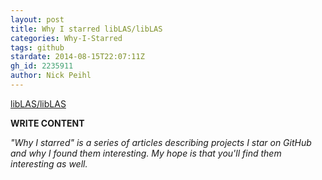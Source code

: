 ```yaml
---
layout: post
title: Why I starred libLAS/libLAS
categories: Why-I-Starred
tags: github
stardate: 2014-08-15T22:07:11Z
gh_id: 2235911
author: Nick Peihl
---
```


[libLAS/libLAS](star.repo.html_url)

**WRITE CONTENT**

*"Why I starred" is a series of articles describing projects I star on GitHub and why I found them interesting. My hope is that you'll find them interesting as well.*

